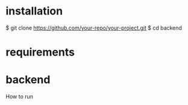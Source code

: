

# installation

$ git clone https://github.com/your-repo/your-project.git
$ cd backend

# requirements


# backend

How to run
